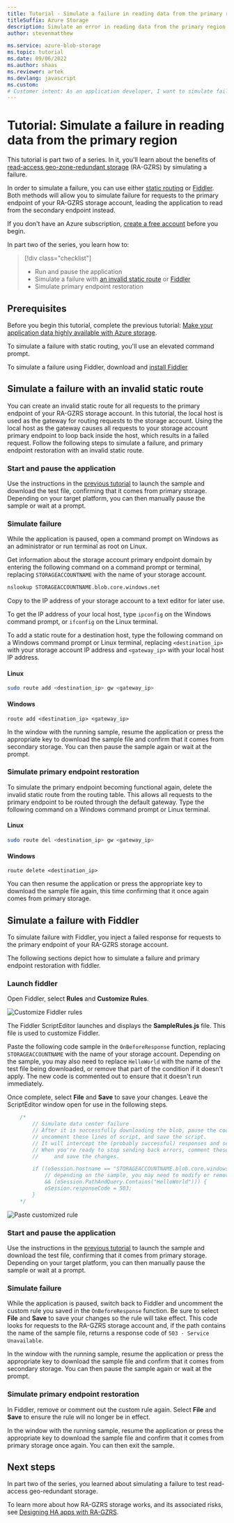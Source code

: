 ```yaml
---
title: Tutorial - Simulate a failure in reading data from the primary region
titleSuffix: Azure Storage
description: Simulate an error in reading data from the primary region when the storage account is configured for read-access geo-zone-redundant storage (RA-GZRS).
author: stevenmatthew

ms.service: azure-blob-storage
ms.topic: tutorial
ms.date: 09/06/2022
ms.author: shaas
ms.reviewer: artek
ms.devlang: javascript
ms.custom:
# Customer intent: As an application developer, I want to simulate failures in reading data from the primary storage region, so that I can test the failover capabilities and ensure the reliability of my application using read-access geo-zone-redundant storage.
---
```


# Tutorial: Simulate a failure in reading data from the primary region

This tutorial is part two of a series. In it, you'll learn about the benefits of [read-access geo-zone-redundant storage](../common/storage-redundancy.md) (RA-GZRS) by simulating a failure.

In order to simulate a failure, you can use either [static routing](#simulate-a-failure-with-an-invalid-static-route) or [Fiddler](#simulate-a-failure-with-fiddler). Both methods will allow you to simulate failure for requests to the primary endpoint of your RA-GZRS storage account, leading the application to read from the secondary endpoint instead.

If you don't have an Azure subscription, [create a free account](https://azure.microsoft.com/pricing/purchase-options/azure-account?cid=msft_learn) before you begin.

In part two of the series, you learn how to:

> [!div class="checklist"]
> - Run and pause the application
> - Simulate a failure with [an invalid static route](#simulate-a-failure-with-an-invalid-static-route) or [Fiddler](#simulate-a-failure-with-fiddler)
> - Simulate primary endpoint restoration

## Prerequisites

Before you begin this tutorial, complete the previous tutorial: [Make your application data highly available with Azure storage][previous-tutorial].

To simulate a failure with static routing, you'll use an elevated command prompt.

To simulate a failure using Fiddler, download and [install Fiddler](https://www.telerik.com/download/fiddler)

## Simulate a failure with an invalid static route

You can create an invalid static route for all requests to the primary endpoint of your RA-GZRS storage account. In this tutorial, the local host is used as the gateway for routing requests to the storage account. Using the local host as the gateway causes all requests to your storage account primary endpoint to loop back inside the host, which results in a failed request. Follow the following steps to simulate a failure, and primary endpoint restoration with an invalid static route.

### Start and pause the application

Use the instructions in the [previous tutorial][previous-tutorial] to launch the sample and download the test file, confirming that it comes from primary storage. Depending on your target platform, you can then manually pause the sample or wait at a prompt.

### Simulate failure

While the application is paused, open a command prompt on Windows as an administrator or run terminal as root on Linux.

Get information about the storage account primary endpoint domain by entering the following command on a command prompt or terminal, replacing `STORAGEACCOUNTNAME` with the name of your storage account.

```bash
nslookup STORAGEACCOUNTNAME.blob.core.windows.net
```

Copy to the IP address of your storage account to a text editor for later use.

To get the IP address of your local host, type `ipconfig` on the Windows command prompt, or `ifconfig` on the Linux terminal.

To add a static route for a destination host, type the following command on a Windows command prompt or Linux terminal, replacing `<destination_ip>` with your storage account IP address and `<gateway_ip>` with your local host IP address.

#### Linux

```bash
sudo route add <destination_ip> gw <gateway_ip>
```

#### Windows

```console
route add <destination_ip> <gateway_ip>
```

In the window with the running sample, resume the application or press the appropriate key to download the sample file and confirm that it comes from secondary storage. You can then pause the sample again or wait at the prompt.

### Simulate primary endpoint restoration

To simulate the primary endpoint becoming functional again, delete the invalid static route from the routing table. This allows all requests to the primary endpoint to be routed through the default gateway. Type the following command on a Windows command prompt or Linux terminal.

#### Linux

```bash
sudo route del <destination_ip> gw <gateway_ip>
```

#### Windows

```console
route delete <destination_ip>
```

You can then resume the application or press the appropriate key to download the sample file again, this time confirming that it once again comes from primary storage.

## Simulate a failure with Fiddler

To simulate failure with Fiddler, you inject a failed response for requests to the primary endpoint of your RA-GZRS storage account.

The following sections depict how to simulate a failure and primary endpoint restoration with fiddler.

### Launch fiddler

Open Fiddler, select **Rules** and **Customize Rules**.

![Customize Fiddler rules](media/simulate-primary-region-failure/figure1.png)

The Fiddler ScriptEditor launches and displays the **SampleRules.js** file. This file is used to customize Fiddler.

Paste the following code sample in the `OnBeforeResponse` function, replacing `STORAGEACCOUNTNAME` with the name of your storage account. Depending on the sample, you may also need to replace `HelloWorld` with the name of the test file being downloaded, or remove that part of the condition if it doesn't apply. The new code is commented out to ensure that it doesn't run immediately.

Once complete, select **File** and **Save** to save your changes. Leave the ScriptEditor window open for use in the following steps.

```javascript
    /*
        // Simulate data center failure
        // After it is successfully downloading the blob, pause the code in the sample,
        // uncomment these lines of script, and save the script.
        // It will intercept the (probably successful) responses and send back a 503 error.
        // When you're ready to stop sending back errors, comment these lines of script out again
        //     and save the changes.

        if ((oSession.hostname == "STORAGEACCOUNTNAME.blob.core.windows.net")
            // depending on the sample, you may need to modify or remove the line below
            && (oSession.PathAndQuery.Contains("HelloWorld"))) {
            oSession.responseCode = 503;
        }
    */
```

![Paste customized rule](media/simulate-primary-region-failure/figure2.png)

### Start and pause the application

Use the instructions in the [previous tutorial][previous-tutorial] to launch the sample and download the test file, confirming that it comes from primary storage. Depending on your target platform, you can then manually pause the sample or wait at a prompt.

### Simulate failure

While the application is paused, switch back to Fiddler and uncomment the custom rule you saved in the `OnBeforeResponse` function. Be sure to select **File** and **Save** to save your changes so the rule will take effect. This code looks for requests to the RA-GZRS storage account and, if the path contains the name of the sample file, returns a response code of `503 - Service Unavailable`.

In the window with the running sample, resume the application or press the appropriate key to download the sample file and confirm that it comes from secondary storage. You can then pause the sample again or wait at the prompt.

### Simulate primary endpoint restoration

In Fiddler, remove or comment out the custom rule again. Select **File** and **Save** to ensure the rule will no longer be in effect.

In the window with the running sample, resume the application or press the appropriate key to download the sample file and confirm that it comes from primary storage once again. You can then exit the sample.

## Next steps

In part two of the series, you learned about simulating a failure to test read-access geo-redundant storage.

To learn more about how RA-GZRS storage works, and its associated risks, see [Designing HA apps with RA-GZRS](../common/geo-redundant-design.md).

[previous-tutorial]: storage-create-geo-redundant-storage.md

